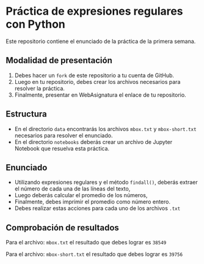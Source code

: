 # Práctica de expresiones regulares con Python

Este repositorio contiene el enunciado de la práctica de la primera semana.

## Modalidad de presentación

1. Debes hacer un `fork` de este repositorio a tu cuenta de GitHub.
2. Luego en tu repositorio, debes crear los archivos necesarios para resolver la práctica.
3. Finalmente, presentar en WebAsignatura el enlace de tu repositorio.

## Estructura

- En el directorio `data` encontrarás los archivos `mbox.txt` y `mbox-short.txt` necesarios para resolver el enunciado.
- En el directorio `notebooks` deberás crear un archivo de Jupyter Notebook que resuelva esta práctica.

## Enunciado

- Utilizando expresiones regulares y el método `findall()`, deberás extraer el número de cada una de las líneas del texto,
- Luego deberás calcular el promedio de los números,
- Finalmente, debes imprimir el promedio como número entero.
- Debes realizar estas acciones para cada uno de los archivos `.txt`

## Comprobación de resultados

Para el archivo: `mbox.txt` el resultado que debes lograr es `38549`

Para el archivo: `mbox-short.txt` el resultado que debes lograr es `39756`
